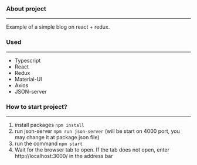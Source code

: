 ### About project
***
Example of a simple blog on react + redux.
### Used
***
* Typescript
* React
* Redux
* Material-UI
* Axios
* JSON-server
### How to start project?
***
1. install packages ```npm install ```
2. run json-server ```npm run json-server``` (will be start on 4000 port, you may change it at package.json file)
3. run the command ```npm start ```
4. Wait for the browser tab to open. 
If the tab does not open, enter http://localhost:3000/ in the address bar


